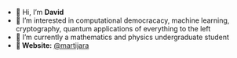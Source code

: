 - 👋 Hi, I’m **David**
- 👀 I’m interested in computational democracacy, machine learning, cryptography, quantum applications of everything to the left
- 🌱 I’m currently a mathematics and physics undergraduate student
- **🔗 Website:** [@martijara](https://martijara.com)
